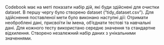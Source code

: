 Codebook має на меті показати набір дій, які буди здійснені для очистки dataset. В першу чергу було створено dataset (“tidy_dataset.csv”).
Для здійснення поставленої мети було виконано наступні дії:
  Отримати необроблені дані, присвоїти їм імена, об’єднати тестові та навчальні дані. Для кожного тесту використано середнє значення та стандартне відхилення. Створено незалежний набір даних з унікальними значеннями.
